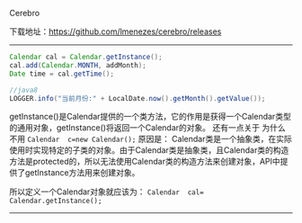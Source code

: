 Cerebro

下载地址：https://github.com/lmenezes/cerebro/releases



------

```java
Calendar cal = Calendar.getInstance();
cal.add(Calendar.MONTH, addMonth);
Date time = cal.getTime();

//java8
LOGGER.info("当前月份:" + LocalDate.now().getMonth().getValue());
```

getInstance()是Calendar提供的一个类方法，它的作用是获得一个Calendar类型的通用对象，getInstance()将返回一个Calendar的对象。
还有一点关于 为什么不用 `Calendar  c=new Calendar();`
原因是：
Calendar类是一个抽象类，在实际使用时实现特定的子类的对象。由于Calendar类是抽象类，且Calendar类的构造方法是protected的，所以无法使用Calendar类的构造方法来创建对象，API中提供了getInstance方法用来创建对象。

所以定义一个Calendar对象就应该为：
`Calendar  cal= Calendar.getInstance();`

------


